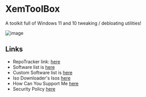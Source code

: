 # XemToolBox
A toolkit full of Windows 11 and 10 tweaking / debloating utilities!

![image](https://user-images.githubusercontent.com/98595166/197353890-c12b3d44-5ac7-465a-8dd6-25d4d2cee28c.png)

## Links

- RepoTracker link: [here](https://repo-tracker.com/r/gh/xemulat/Windows-Toolkit)
- Software list is [here](https://github.com/xemulat/Windows-Toolkit/wiki/Software-List)
- Custom Software list is [here](https://github.com/xemulat/Windows-Toolkit/wiki/Custom-Software-List)
- Iso Downloader's Isos [here](https://github.com/xemulat/Windows-Toolkit/wiki/Custom-Software-List)
- How Can You Support Me [here](https://github.com/xemulat/Windows-Toolkit/wiki/How-can-you-support-me)
- Security Policy [here](https://github.com/xemulat/Windows-Toolkit/blob/main/SECURITY.md)


